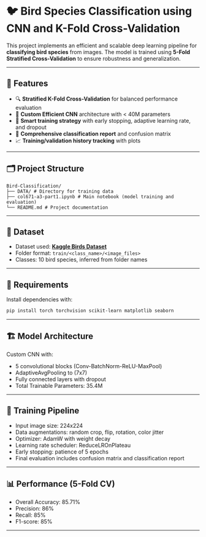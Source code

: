 # 🐦 Bird Species Classification using CNN and K-Fold Cross-Validation

This project implements an efficient and scalable deep learning pipeline for **classifying bird species** from images. The model is trained using **5-Fold Stratified Cross-Validation** to ensure robustness and generalization.

---

## 📌 Features

- 🔍 **Stratified K-Fold Cross-Validation** for balanced performance evaluation
- 🧠 **Custom Efficient CNN** architecture with < 40M parameters
- 🧪 **Smart training strategy** with early stopping, adaptive learning rate, and dropout
- 🧾 **Comprehensive classification report** and confusion matrix
- 📈 **Training/validation history tracking** with plots

---

## 🗂️ Project Structure

```plaintext
Bird-Classification/
├── DATA/ # Directory for training data
├── col671-a3-part1.ipynb # Main notebook (model training and evaluation)
└── README.md # Project documentation
```


---

## 🧪 Dataset

- Dataset used: **[Kaggle Birds Dataset](https://www.kaggle.com/competitions/identify-the-birds/data)**
- Folder format: `train/<class_name>/<image_files>`
- Classes: 10 bird species, inferred from folder names

---

## 🔧 Requirements

Install dependencies with:

```bash
pip install torch torchvision scikit-learn matplotlib seaborn
```

---

## 🏗️ Model Architecture
Custom CNN with:
- 5 convolutional blocks (Conv-BatchNorm-ReLU-MaxPool)
- AdaptiveAvgPooling to (7x7)
- Fully connected layers with dropout
- Total Trainable Parameters: 35.4M

---

## 🚀 Training Pipeline

- Input image size: 224x224
- Data augmentations: random crop, flip, rotation, color jitter
- Optimizer: AdamW with weight decay
- Learning rate scheduler: ReduceLROnPlateau
- Early stopping: patience of 5 epochs
- Final evaluation includes confusion matrix and classification report
  
---

## 📊 Performance (5-Fold CV)

- Overall Accuracy: 85.71%
- Precision: 86%
- Recall: 85%
- F1-score: 85%

---
